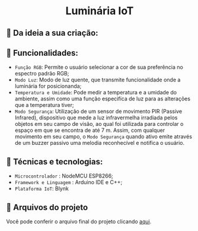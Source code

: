 <h1 align="center"> Luminária IoT </h1>

## :brain: Da ideia a sua criação:

## 🔨 Funcionalidades: 
 + `Função RGB`: Permite o usuário selecionar a cor de sua preferência no espectro padrão RGB;
 + `Modo Luz`: Modo de luz quente, que transmite funcionalidade onde a luminária for posicionanda;
 + `Temperatura e Umidade`: Pode medir a temperatura e a umidade do ambiente, assim como uma função especifíca de luz para as alterações que a temperatura tiver;
 + `Modo Segurança`: Utilização de um sensor de movimento PIR (Passive Infrared), dispositivo que mede a luz infravermelha irradiada pelos objetos em seu campo de visão, ao qual foi utilizada para controlar o espaço em que se encontra de até 7 m. Assim, com qualquer movimento em seu campo, o `Modo Segurança` quando ativo emite através de um buzzer passivo uma melodia reconhecível e notifica o usuário. 

## :robot: Técnicas e tecnologias: 

- ``Microcontrolador`` : NodeMCU ESP8266;
- ``Framework e Linguagem`` : Arduino IDE e C++;
- ``Plataforma IoT``: Blynk

## 📁 Arquivos do projeto
Você pode conferir o arquivo final do projeto clicando [aqui](https://github.com/wictor-monteiro/Luminaria_IoT/tree/main/Luminaria_IOT).
